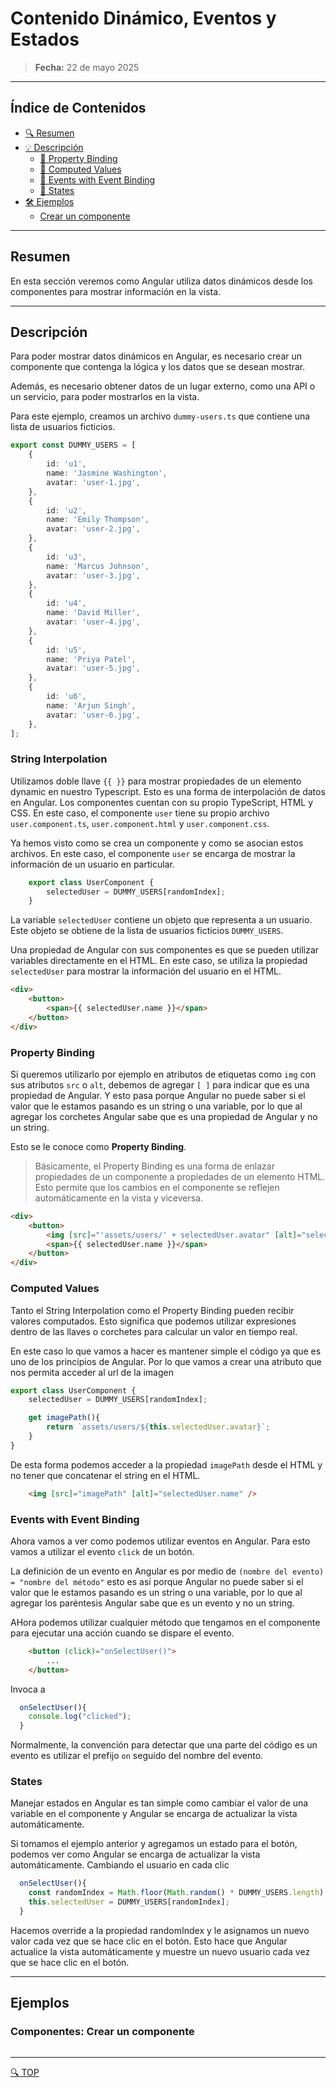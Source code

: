 # Contenido Dinámico, Eventos y Estados

> **Fecha:** 22 de mayo 2025

---
## Índice de Contenidos
- [🔍 Resumen](#resumen)
- [💡 Descripción](#descripción)
  - [🔧 Property Binding](#property-binding)
  - [🔧 Computed Values](#computed-values)
  - [🔧 Events with Event Binding](#events-with-event-binding)
  - [🔧 States](#states)
- [🛠️ Ejemplos](#ejemplos)
    - [Crear un componente](#componentes-crear-un-componente)

---

## Resumen
En esta sección veremos como Angular utiliza datos dinámicos desde los componentes para mostrar información en la vista.

---

## Descripción

Para poder mostrar datos dinámicos en Angular, es necesario crear un componente que contenga la lógica y los datos que se desean mostrar. 

Además, es necesario obtener datos de un lugar externo, como una API o un servicio, para poder mostrarlos en la vista.

Para este ejemplo, creamos un archivo `dummy-users.ts` que contiene una lista de usuarios ficticios.

```typescript
export const DUMMY_USERS = [
    {
        id: 'u1',
        name: 'Jasmine Washington',
        avatar: 'user-1.jpg',
    },
    {
        id: 'u2',
        name: 'Emily Thompson',
        avatar: 'user-2.jpg',
    },
    {
        id: 'u3',
        name: 'Marcus Johnson',
        avatar: 'user-3.jpg',
    },
    {
        id: 'u4',
        name: 'David Miller',
        avatar: 'user-4.jpg',
    },
    {
        id: 'u5',
        name: 'Priya Patel',
        avatar: 'user-5.jpg',
    },
    {
        id: 'u6',
        name: 'Arjun Singh',
        avatar: 'user-6.jpg',
    },
];
```

### String Interpolation
Utilizamos doble llave `{{ }}` para mostrar propiedades de un elemento dynamic en nuestro Typescript. Esto es una forma de interpolación de datos en Angular.
Los componentes cuentan con su propio TypeScript, HTML y CSS. En este caso, el componente `user` tiene su propio archivo `user.component.ts`, `user.component.html` y `user.component.css`.

Ya hemos visto como se crea un componente y como se asocian estos archivos. En este caso, el componente `user` se encarga de mostrar la información de un usuario en particular.

```typescript
    export class UserComponent {
        selectedUser = DUMMY_USERS[randomIndex];
    }
```

La variable `selectedUser` contiene un objeto que representa a un usuario. Este objeto se obtiene de la lista de usuarios ficticios `DUMMY_USERS`.

Una propiedad de Angular con sus componentes es que se pueden utilizar variables directamente en el HTML. En este caso, se utiliza la propiedad `selectedUser` para mostrar la información del usuario en el HTML.

```html
<div>
    <button>
        <span>{{ selectedUser.name }}</span>
    </button>
</div>
```
### Property Binding
Si queremos utilizarlo por ejemplo en atributos de etiquetas como `img` con sus atributos `src` o `alt`, debemos de agregar `[ ]` para indicar que es una propiedad de Angular.
Y esto pasa porque Angular no puede saber si el valor que le estamos pasando es un string o una variable, por lo que al agregar los corchetes Angular sabe que es una propiedad de Angular y no un string.

Esto se le conoce como **Property Binding**.

> Básicamente, el Property Binding es una forma de enlazar propiedades de un componente a propiedades de un elemento HTML. Esto permite que los cambios en el componente se reflejen automáticamente en la vista y viceversa.

```html
<div>
    <button>
        <img [src]="'assets/users/' + selectedUser.avatar" [alt]="selectedUser.name" />
        <span>{{ selectedUser.name }}</span>
    </button>
</div>
```
### Computed Values
Tanto el String Interpolation como el Property Binding pueden recibir valores computados. Esto significa que podemos utilizar expresiones dentro de las llaves o corchetes para calcular un valor en tiempo real.

En este caso lo que vamos a hacer es mantener simple el código ya que es uno de los principios de Angular. Por lo que vamos a crear una atributo que nos permita acceder al url de la imagen
```typescript
export class UserComponent {
    selectedUser = DUMMY_USERS[randomIndex];

    get imagePath(){
        return `assets/users/${this.selectedUser.avatar}`;
    }
}
```

De esta forma podemos acceder a la propiedad `imagePath` desde el HTML y no tener que concatenar el string en el HTML.

```html
    <img [src]="imagePath" [alt]="selectedUser.name" />
```

### Events with Event Binding
Ahora vamos a ver como podemos utilizar eventos en Angular. Para esto vamos a utilizar el evento `click` de un botón.

La definición de un evento en Angular es por medio de `(nombre del evento) = "nombre del método"` esto es así porque Angular no puede saber si el valor que le estamos pasando es un string o una variable, por lo que al agregar los paréntesis Angular sabe que es un evento y no un string.

AHora podemos utilizar cualquier método que tengamos en el componente para ejecutar una acción cuando se dispare el evento.

```html
    <button (click)="onSelectUser()">
        ...
    </button>
```
Invoca a
```typescript
  onSelectUser(){
    console.log("clicked");
  }
```
Normalmente, la convención para detectar que una parte del código es un evento es utilizar el prefijo `on` seguido del nombre del evento.

### States
Manejar estados en Angular es tan simple como cambiar el valor de una variable en el componente y Angular se encarga de actualizar la vista automáticamente.

Si tomamos el ejemplo anterior y agregamos un estado para el botón, podemos ver como Angular se encarga de actualizar la vista automáticamente.
Cambiando el usuario en cada clic

```typescript
  onSelectUser(){
    const randomIndex = Math.floor(Math.random() * DUMMY_USERS.length);
    this.selectedUser = DUMMY_USERS[randomIndex];
  }
```
Hacemos override a la propiedad randomIndex y le asignamos un nuevo valor cada vez que se hace clic en el botón. Esto hace que Angular actualice la vista automáticamente y muestre un nuevo usuario cada vez que se hace clic en el botón.


---

## Ejemplos

### Componentes: Crear un componente


```bash


```


---
[🔍 TOP](#índice-de-contenidos)